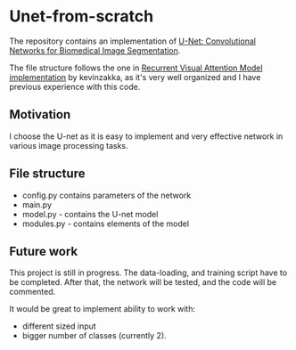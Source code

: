 # Unet-from-scratch

The repository contains an implementation of [U-Net: Convolutional Networks for Biomedical Image Segmentation](https://arxiv.org/abs/1505.04597).

The file structure follows the one in [Recurrent Visual Attention Model implementation](https://github.com/Mgryn/recurrent-visual-attention) by kevinzakka, as it's very well organized and I have previous experience with this code.

## Motivation

I choose the U-net as it is easy to implement and very effective network in various image processing tasks. 

## File structure

- config.py contains parameters of the network
- main.py 
- model.py - contains the U-net model
- modules.py - contains elements of the model

## Future work

This project is still in progress. The data-loading, and training script have to be completed. After that, the network will be tested, and the code will be commented.

It would be great to implement ability to work with:
- different sized input
- bigger number of classes (currently 2).
